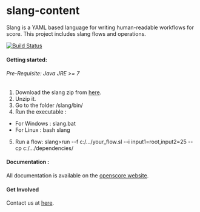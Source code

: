 slang-content
=============

Slang is a YAML based language for writing human-readable workflows for score. This project includes slang flows and operations.

[![Build Status](https://travis-ci.org/openscore/slang-content.svg)](https://travis-ci.org/openscore/slang-content)


#### Getting started:

###### Pre-Requisite: Java JRE >= 7

1. Download the slang zip from [here](https://github.com/openscore/score-language/releases/download/slang-CLI-v0.2.1/score-lang-cli.zip).
2. Unzip it.
3. Go to the folder /slang/bin/
4. Run the executable :
  - For Windows : slang.bat 
  - For Linux : bash slang
5. Run a flow: slang>run --f c:/.../your_flow.sl --i input1=root,input2=25 --cp c:/.../dependencies/


#### Documentation :

All documentation is available on the [openscore website](http://www.openscore.io/#/docs).

#### Get Involved

Contact us at [here](mailto:support@openscore.io).
